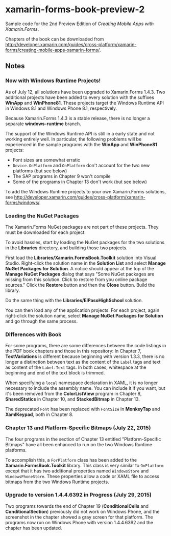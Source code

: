 # xamarin-forms-book-preview-2
Sample code for the 2nd Preview Edition of *Creating Mobile Apps with Xamarin.Forms*.

Chapters of the book can be downloaded from http://developer.xamarin.com/guides/cross-platform/xamarin-forms/creating-mobile-apps-xamarin-forms/.

## Notes

### Now with Windows Runtime Projects!

As of July 12, all solutions have been upgraded to Xamarin.Forms 1.4.3. Two additional projects have been added to every solution with the suffixes **WinApp** and **WinPhone81**. These projects target the Windows Runtime API in Windows 8.1 and Windows Phone 8.1, respectively.

Because Xamarin.Forms 1.4.3 is a stable release, there is no longer a separate **windows-runtime** branch.

The support of the Windows Runtime API is still in a early state and not working entirely well. In particular, the following problems will be experienced in the sample programs with the **WinApp** and **WinPhone81** projects:

- Font sizes are somewhat erratic
- `Device.OnPlatform` and `OnPlatform` don't account for the two new platforms (but see below)
- The SAP programs in Chapter 9 won't compile
- Some of the programs in Chapter 13 don't work (but see below)

To add the Windows Runtime projects to your own Xamarin.Forms solutions, see http://developer.xamarin.com/guides/cross-platform/xamarin-forms/windows/.

### Loading the NuGet Packages

The Xamarin.Forms NuGet packages are not part of these projects. They must be downloaded for each project.

To avoid hassles, start by loading the NuGet packages for the two solutions in the **Libraries** directory, and building those two projects. 

First load the **Libraries/Xamarin.FormsBook.Toolkit** solution into Visual Studio. Right-click the solution name in the **Solution List** and select **Manage NuGet Packages for Solution**. A notice should appear at the top of the **Manage NuGet Packages** dialog that says "Some NuGet packages are missing from this solution. Click to restore from you online package sources." Click the **Restore** button and then the **Close** button. Build the library.

Do the same thing with the **Libraries/ElPasoHighSchool** solution.

You can then load any of the application projects. For each project, again right-click the solution name, select **Manage NuGet Packages for Solution** and go through the same process.

### Differences with Book

For some programs, there are some differences between the code listings in the PDF book chapters and those in this repository: In Chapter 7, **TextVariations** is different because beginning with version 1.3.3, there is no longer a distinction between text as the content of the `Label` tags and text as content of the `Label.Text` tags. In both cases, whitespace at the beginning and end of the text block is trimmed.  

When specifying a `local` namespace declaration in XAML, it is no longer necessary to include the assembly name. You can include it if you want, but it's been removed from the **ColorListView** program in Chapter 8, **SharedStatics** in Chapter 10, and **StackedBitmap** in Chapter 13.

The deprecated `Font` has been replaced with `FontSize` in **MonkeyTap** and **XamlKeypad**, both in Chapter 8.

### Chapter 13 and Platform-Specific Bitmaps (July 22, 2015)

The four programs in the section of Chapter 13 entitled "Platform-Specific Bitmaps" have all been enhanced to run on the two Windows Runtime platforms.

To accomplish this, a `ForPlatform` class has been added to the **Xamarin.FormsBook.Toolkit** library. This class is very similar to `OnPlatform` except that it has two additional properties named `WindowsStore` and `WindowsPhoneStore`. These properties allow a code or XAML file to access bitmaps from the two Windows Runtime projects.

### Upgrade to version 1.4.4.6392 in Progress (July 29, 2015)

Two programs towards the end of Chapter 19 (**ConditionalCells** and **ConditionalSection**) previously did not work on Windows Phone, and the screenshot in the chapter showed a gray screen for that platform. The programs now run on Windows Phone with version 1.4.4.6392 and the chapter has been updated.


